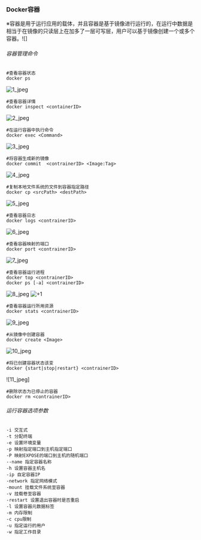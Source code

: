 ### Docker容器
※容器是用于运行应用的载体，并且容器是基于镜像进行运行的，在运行中数据是相当于在镜像的只读层上在加多了一层可写层，用户可以基于镜像创建一个或多个容器。![]

###### 容器管理命令
```
#查看容器状态
docker ps 
```
![1_jpeg](https://yqfile.alicdn.com/71095ae3e4e1cbba63f5740feccfb94455eebc22.jpeg)
```
#查看容器详情
docker inspect <containerID> 
```
![2_jpeg](https://yqfile.alicdn.com/d941c8e917d7bd087949d1e74b7283a595f7cfc8.jpeg)
```
#在运行容器中执行命令
docker exec <Command> 
```
![3_jpeg](https://yqfile.alicdn.com/ad995f001501ed74efb083db60f0eedf7407112e.jpeg)
```
#将容器生成新的镜像
docker commit  <contrainerID> <Image:Tag> 
```
![4_jpeg](https://yqfile.alicdn.com/b2b496b56b7b215f769f6ab1c9af85dd887dd016.jpeg)
```
#复制本地文件系统的文件到容器指定路径
docker cp <srcPath> <destPath> 
```
![5_jpeg](https://yqfile.alicdn.com/8665ca6dd66ae377df931a8c6684e90215f3b7d4.jpeg)
```
#查看容器日志
docker logs <contrainerID> 
```
![6_jpeg](https://yqfile.alicdn.com/34f0d1b197b13c6a1a3cf7d192ad6bd6fb3e8d33.jpeg)
```
#查看容器映射的端口
docker port <contrainerID> 
```
![7_jpeg](https://yqfile.alicdn.com/e07e7d0a3758a1c7747fce1ad73a022871297d86.jpeg)
```
#查看容器运行进程
docker top <contrainerID> 
docker ps [-a] <contrainerID>
```
![8_jpeg](https://yqfile.alicdn.com/58c86b5d9562e2761d1c8c1da7ab3c033f584dc9.jpeg)
![+1]()
```
#查看容器运行所用资源
docker stats <contrainerID> 
```
![9_jpeg](https://yqfile.alicdn.com/2fe5bf0289ba1ed72da07fd6f065ef4356ea439c.jpeg)
```
#从镜像中创建容器
docker create <Image>
```
![10_jpeg](https://yqfile.alicdn.com/3b1bda261203b26bc2a726ff1ed9bee24e04925c.jpeg)
```
#将已创建容器状态该变
docker {start|stop|restart} <contrainerID> 
```
![11_jpeg]
```
#删除状态为已停止的容器
docker rm <contrainerID>
```

###### 运行容器选项参数
```
-i 交互式
-t 分配终端
-e 设置环境变量
-p 映射指定端口到主机指定端口
-P 映射EXPOSE的端口到主机的随机端口
--name 指定容器名称
-h 设置容器主机名
-ip 自定容器IP
-network 指定网络模式
-mount 挂载文件系统至容器
-v 挂载卷至容器
-restart 设置退出容器时是否重启
-l 设置容器元数据标签
-m 内存限制
-c cpu限制
-u 指定运行的用户
-w 指定工作目录
```